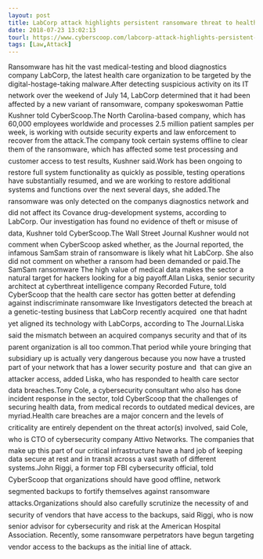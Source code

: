 ```yaml
---
layout: post
title: LabCorp attack highlights persistent ransomware threat to health sector
date: 2018-07-23 13:02:13
tourl: https://www.cyberscoop.com/labcorp-attack-highlights-persistent-ransomware-threat-health-sector/?category_news=technology
tags: [Law,Attack]
---
```

Ransomware has hit the vast medical-testing and blood diagnostics company LabCorp, the latest health care organization to be targeted by the digital-hostage-taking malware.After detecting suspicious activity on its IT network over the weekend of July 14, LabCorp determined that it had been affected by a new variant of ransomware, company spokeswoman Pattie Kushner told CyberScoop.The North Carolina-based company, which has 60,000 employees worldwide and processes 2.5 million patient samples per week, is working with outside security experts and law enforcement to recover from the attack.The company took certain systems offline to clear them of the ransomware, which has affected some test processing and customer access to test results, Kushner said.Work has been ongoing to restore full system functionality as quickly as possible, testing operations have substantially resumed, and we are working to restore additional systems and functions over the next several days, she added.The ransomware was only detected on the companys diagnostics network and did not affect its Covance drug-development systems, according to LabCorp. Our investigation has found no evidence of theft or misuse of data, Kushner told CyberScoop.The Wall Street Journal Kushner would not comment when CyberScoop asked whether, as the Journal reported, the infamous SamSam strain of ransomware is likely what hit LabCorp. She also did not comment on whether a ransom had been demanded or paid.The SamSam ransomware The high value of medical data makes the sector a natural target for hackers looking for a big payoff.Allan Liska, senior security architect at cyberthreat intelligence company Recorded Future, told CyberScoop that the health care sector has gotten better at defending against indiscriminate ransomware like Investigators detected the breach at a genetic-testing business that LabCorp recently acquired  one that hadnt yet aligned its technology with LabCorps, according to The Journal.Liska said the mismatch between an acquired companys security and that of its parent organization is all too common.That period while youre bringing that subsidiary up is actually very dangerous because you now have a trusted part of your network that has a lower security posture and  that can give an attacker access, added Liska, who has responded to health care sector data breaches.Tony Cole, a cybersecurity consultant who also has done incident response in the sector, told CyberScoop that the challenges of securing health data, from medical records to outdated medical devices, are myriad.Health care breaches are a major concern and the levels of criticality are entirely dependent on the threat actor(s) involved, said Cole, who is CTO of cybersecurity company Attivo Networks. The companies that make up this part of our critical infrastructure have a hard job of keeping data secure at rest and in transit across a vast swath of different systems.John Riggi, a former top FBI cybersecurity official, told CyberScoop that organizations should have good offline, network segmented backups to fortify themselves against ransomware attacks.Organizations should also carefully scrutinize the necessity of and security of vendors that have access to the backups, said Riggi, who is now senior advisor for cybersecurity and risk at the American Hospital Association. Recently, some ransomware perpetrators have begun targeting vendor access to the backups as the initial line of attack.